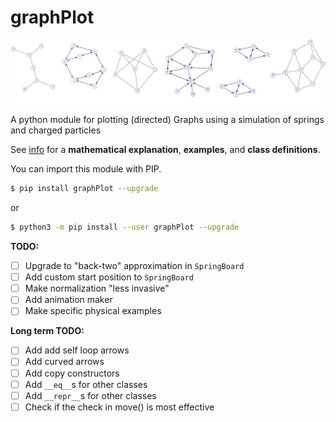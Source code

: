 # graphPlot

![](docs/examples.png)

A python module for plotting (directed) Graphs using a simulation of springs
and charged particles

See [info](https://github.com/francisp336/graphPlot/blob/master/docs/info.ipynb)
 for a **mathematical explanation**, **examples**, and **class definitions**.

You can import this module with PIP.

```bash
$ pip install graphPlot --upgrade
```

or

```bash
$ python3 -m pip install --user graphPlot --upgrade
```



**TODO:**
- [ ] Upgrade to "back-two" approximation in `SpringBoard`
- [ ] Add custom start position to `SpringBoard`
- [ ] Make normalization "less invasive"
- [ ] Add animation maker
- [ ] Make specific physical examples

**Long term TODO:**
- [ ] Add add self loop arrows
- [ ] Add curved arrows
- [ ] Add copy constructors
- [ ] Add `__eq__`s for other classes
- [ ] Add `__repr__`s for other classes
- [ ] Check if the check in move() is most effective
